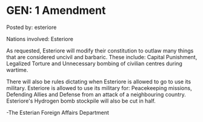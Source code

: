 # GEN: 1 Amendment 

Posted by: esteriore

Nations involved: Esteriore

As requested, Esteriore will modify their constitution to outlaw many things that are considered uncivil and barbaric. These include: Capital Punishment, Legalized Torture and Unnecessary bombing of civilian centres during wartime.

There will also be rules dictating when Esteriore is allowed to go to use its military. Esteriore is allowed to use its military for: Peacekeeping missions, Defending Allies and Defense from an attack of a neighbouring country. Esteriore's Hydrogen bomb stockpile will also be cut in half.

-The Esterian Foreign Affairs Department